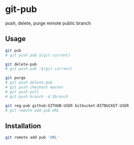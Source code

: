 # git-pub

push, delete, purge remote public branch

## Usage

```bash
git pub
# git push pub $(git current)
```

```bash
git delete-pub
# git push pub :$(git current)
```

```bash
git purge
# git push delete-pub
# git push checkout master
# git push pull
# git push branch -d $branch
```

```bash
git reg-pub github:GITHUB-USER bitbucket:BITBUCKET-USER
# git remote add pub URL
```

## Installation

```bash
git remote add pub 'URL'
```
